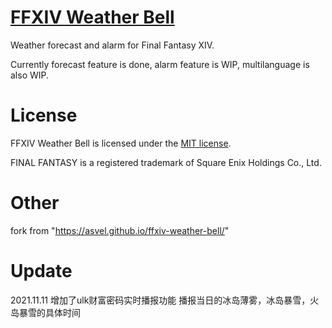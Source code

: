 # [FFXIV Weather Bell](https://asvel.github.io/ffxiv-weather-bell/)

Weather forecast and alarm for Final Fantasy XIV.

Currently forecast feature is done, alarm feature is WIP, multilanguage is also WIP.

# License

FFXIV Weather Bell is licensed under the [MIT license](LICENSE.txt).

FINAL FANTASY is a registered trademark of Square Enix Holdings Co., Ltd.

# Other
fork from "https://asvel.github.io/ffxiv-weather-bell/"
# Update
2021.11.11 增加了ulk财富密码实时播报功能
播报当日的冰岛薄雾，冰岛暴雪，火岛暴雪的具体时间
